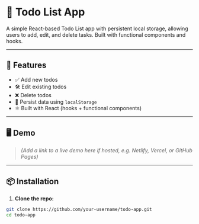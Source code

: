 # 📝 Todo List App

A simple React-based Todo List app with persistent local storage, allowing users to add, edit, and delete tasks. Built with functional components and hooks.

---

## 🚀 Features

- ✅ Add new todos
- 🛠️ Edit existing todos
- ❌ Delete todos
- 💾 Persist data using `localStorage`
- ⚛️ Built with React (hooks + functional components)

---

## 🖥️ Demo

> _(Add a link to a live demo here if hosted, e.g. Netlify, Vercel, or GitHub Pages)_

---

## 📦 Installation

1. **Clone the repo:**

```bash
git clone https://github.com/your-username/todo-app.git
cd todo-app
```
